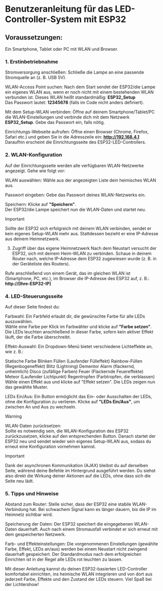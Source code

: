 # Benutzeranleitung für das LED-Controller-System mit ESP32

## Voraussetzungen:

Ein Smartphone, Tablet oder PC mit WLAN und Browser.
### 1. Erstinbetriebnahme
Stromversorgung anschließen:
Schließe die Lampe an eine passende Stromquelle an (z. B. USB 5V).

WLAN-Access Point suchen:
Nach dem Start sendet der ESP32/die Lampe ein eigenes WLAN aus, wenn er noch nicht mit einem bestehenden WLAN verbunden ist. Dieses WLAN heißt standardmäßig: **ESP32_Setup** <br />
Das Passwort lautet: **12345678** (falls im Code nicht anders definiert).

Mit dem Setup-WLAN verbinden:
Öffne auf deinem Smartphone/Tablet/PC die WLAN-Einstellungen und verbinde dich mit dem Netzwerk **ESP32_Setup**. Gebe das Passwort ein, falls nötig.

Einrichtungs-Webseite aufrufen:
Öffne einen Browser (Chrome, Firefox, Safari etc.) und geben Sie in die Adresszeile ein:
**http://192.168.4.1**
Daraufhin erscheint die Einrichtungsseite des ESP32-LED-Controllers.

### 2. WLAN-Konfiguration
Auf der Einrichtungsseite werden alle verfügbaren WLAN-Netzwerke angezeigt. Gehe wie folgt vor:

WLAN auswählen:
Wähle aus der angezeigten Liste dein heimisches WLAN aus.

Passwort eingeben:
Gebe das Passwort deines WLAN-Netzwerks ein.

Speichern:
Klicke auf **"Speichern"**. <br />
Der ESP32/die Lampe speichert nun die WLAN-Daten und startet neu.

  > [!Important]
  > Sollte der ESP32 sich erfolgreich mit deinem WLAN verbinden, sendet er kein eigenes Setup-WLAN mehr aus. Stattdessen bezieht er eine IP-Adresse aus deinem Heimnetzwerk.

3. Zugriff über das eigene Heimnetzwerk
Nach dem Neustart versucht der ESP32, sich mit deinem Heim-WLAN zu verbinden. Schaue in deinem Router nach, welche IP-Adresse dem ESP32 zugewiesen wurde (z. B. in der Geräteliste des Routers). <br />

Rufe anschließend von einem Gerät, das im gleichen WLAN ist (Smartphone, PC, etc.), im Browser die IP-Adresse des ESP32 auf, z. B.:
**http://[Ihre-ESP32-IP]**

### 4. LED-Steuerungsseite
Auf dieser Seite findest du:

Farbwahl:
Ein Farbfeld erlaubt dir, die gewünschte Farbe für alle LEDs auszuwählen. <br />
Wähle eine Farbe per Klick im Farbwähler und klicke auf **"Farbe setzen"**. Die LEDs leuchten anschließend in dieser Farbe, sofern kein aktiver Effekt läuft, der die Farbe überschreibt.

Effekt-Auswahl:
Ein Dropdown-Menü bietet verschiedene Lichteffekte an, wie z. B.:

Statische Farbe
Blinken
Füllen (Laufender Fülleffekt)
Rainbow-Füllen (Regenbogeneffekt)
Blitz (Lightning)
Dementor Alarm (flackernd, unheimlich)
Disco (zufällige Farben)
Feuer (Flackernde Feuereffekte)
Meteor (Laufender Lichtpunkt)
Regentropfen (Farbtropfen, die verblassen)
Wähle einen Effekt aus und klicke  auf "Effekt setzen". Die LEDs zeigen nun das gewählte Muster.

LEDs Ein/Aus:
Ein Button ermöglicht das Ein- oder Ausschalten der LEDs, ohne die Konfiguration zu verlieren. Klicke auf **"LEDs Ein/Aus"**, um zwischen An und Aus zu wechseln.

> [!WARNING]
> WLAN-Daten zurücksetzen: <br />
Sollte es notwendig sein, die WLAN-Konfiguration des ESP32 zurückzusetzen, klicke auf den entsprechenden Button. Danach startet der ESP32 neu und sendet wieder sein eigenes Setup-WLAN aus, sodass du erneut eine Konfiguration vornehmen kannst.

> [!Important]
> Dank der asynchronen Kommunikation (AJAX) bleibst du auf derselben Seite, während deine Befehle im Hintergrund ausgeführt werden. Du siehst also direkt die Wirkung deiner Aktionen auf die LEDs, ohne dass sich die Seite neu lädt.

### 5. Tipps und Hinweise
Abstand zum Router:
Stelle sicher, dass der ESP32 eine stabile WLAN-Verbindung hat. Bei schwachem Signal kann es länger dauern, bis die IP im Heimnetz sichtbar wird.

Speicherung der Daten:
Der ESP32 speichert die eingegebenen WLAN-Daten dauerhaft. Auch nach einem Stromausfall verbindet er sich erneut mit dem gespeicherten Netzwerk.

Farb- und Effekteinstellungen:
Die vorgenommenen Einstellungen (gewählte Farbe, Effekt, LEDs an/aus) werden bei einem Neustart nicht zwingend dauerhaft gespeichert. Der Standardmodus nach dem erfolgreichen Einrichten ist in der Regel alle LEDs rot leuchten zu lassen.

Mit dieser Anleitung kannst du deinen ESP32-basierten LED-Controller komfortabel einrichten, ins heimische WLAN integrieren und von dort aus jederzeit Farbe, Effekte und den Zustand der LEDs steuern. Viel Spaß bei der Lichtershow!
